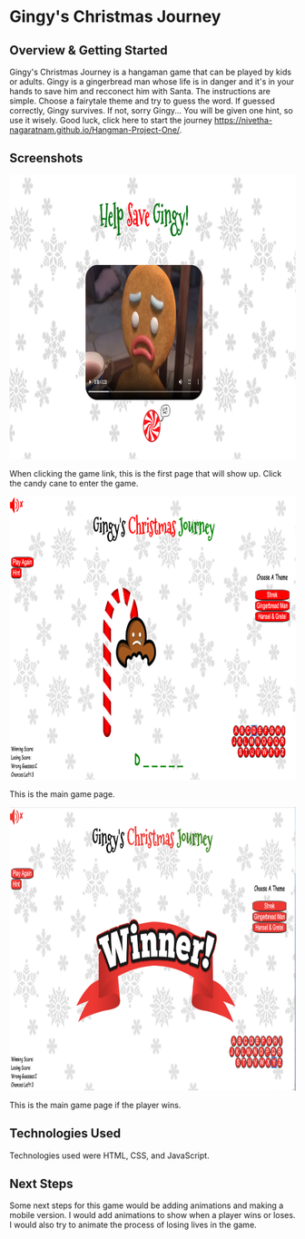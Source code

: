 # Gingy's Christmas Journey

## **Overview & Getting Started** 

Gingy's Christmas Journey is a hangaman game that can be played by kids or adults. Gingy is a gingerbread man whose life is in danger and it's in your hands to save
him and recconect him with Santa. The instructions are simple. Choose a fairytale theme and try to guess the word. If guessed correctly, Gingy survives. If not, 
sorry Gingy... You will be given one hint, so use it wisely. Good luck, click here to start the journey https://nivetha-nagaratnam.github.io/Hangman-Project-One/.

## **Screenshots** 

<img src="Screenshots/Screen Shot 2020-10-12 at 4.22.13 PM.png" alt="Game Home Page" width="800" height="500"/>

When clicking the game link, this is the first page that will show up. Click the candy cane to enter the game.

<img src="Screenshots/Screen Shot 2020-10-12 at 4.23.05 PM.png" alt="Game Page While Playing Game" width="800" height="500"/>

This is the main game page. 

<img src="Screenshots/Screen Shot 2020-10-12 at 4.23.31 PM.png" alt="Game Page When Player Wins" width="800" height="500"/>

This is the main game page if the player wins.

## **Technologies Used** 

Technologies used were HTML, CSS, and JavaScript.

## **Next Steps** 

Some next steps for this game would be adding animations and making a mobile version. I would add animations to show when a player wins or loses. I would also try to animate the process of 
losing lives in the game. 
